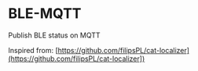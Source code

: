 BLE-MQTT
===

Publish BLE status on MQTT

Inspired from: [https://github.com/filipsPL/cat-localizer](https://github.com/filipsPL/cat-localizer])